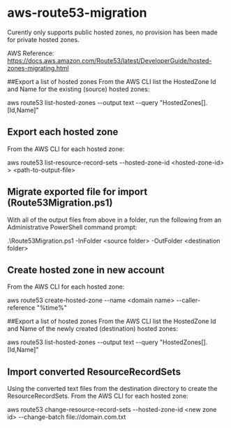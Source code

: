# aws-route53-migration

Curently only supports public hosted zones, no provision has been made for private hosted zones.

AWS Reference: https://docs.aws.amazon.com/Route53/latest/DeveloperGuide/hosted-zones-migrating.html

##Export a list of hosted zones
From the AWS CLI list the HostedZone Id and Name for the existing (source) hosted zones:

  aws route53 list-hosted-zones --output text --query "HostedZones[].[Id,Name]"

## Export each hosted zone
From the AWS CLI for each hosted zone:

  aws route53 list-resource-record-sets --hosted-zone-id &lt;hosted-zone-id&gt; &gt; &lt;path-to-output-file&gt;

## Migrate exported file for import (Route53Migration.ps1)
With all of the output files from above in a folder, run the following from an Administrative PowerShell command prompt:

  .\Route53Migration.ps1 -InFolder &lt;source folder&gt;  -OutFolder &lt;destination folder&gt;

## Create hosted zone in new account
From the AWS CLI for each hosted zone:

  aws route53 create-hosted-zone --name &lt;domain name&gt; --caller-reference "%time%"

##Export a list of hosted zones
From the AWS CLI list the HostedZone Id and Name of the newly created (destination) hosted zones:

  aws route53 list-hosted-zones --output text --query "HostedZones[].[Id,Name]"


## Import converted ResourceRecordSets
Using the converted text files from the destination directory to create the ResourceRecordSets.
From the AWS CLI for each hosted zone:

  aws route53 change-resource-record-sets --hosted-zone-id &lt;new zone id&gt; --change-batch file://domain.com.txt
